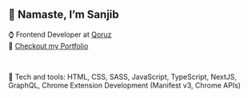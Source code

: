 <div align="left">
  
<h2>🙏 Namaste, I’m Sanjib</h2>
  
⌚ Frontend Developer at [Qoruz](https://qoruz.com/) <br/>
🦄 [Checkout my Portfolio](https://sanjibkumardey.vercel.app/)

<br/>

🧰 Tech and tools:
HTML, CSS, SASS, JavaScript, TypeScript, NextJS, GraphQL, Chrome Extension Development (Manifest v3, Chrome APIs)
  
</div>
